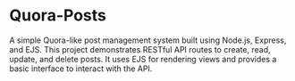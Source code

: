 # Quora-Posts
A simple Quora-like post management system built using Node.js, Express, and EJS. This project demonstrates RESTful API routes to create, read, update, and delete posts. It uses EJS for rendering views and provides a basic interface to interact with the API.
